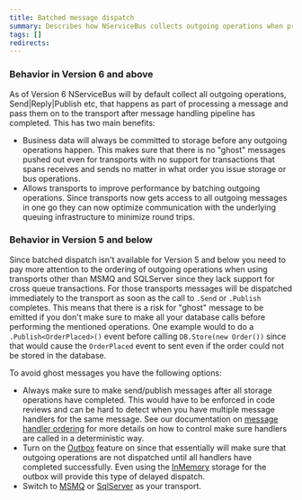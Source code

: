```yaml
---
title: Batched message dispatch
summary: Describes how NServiceBus collects outgoing operations when processing message in order to dispatch them more efficiently.
tags: []
redirects:
---
```



### Behavior in Version 6 and above

As of Version 6 NServiceBus will by default collect all outgoing operations, Send|Reply|Publish etc, that happens as part of processing a message and pass them on to the transport after message handling pipeline has completed. This has two main benefits:

 * Business data will always be committed to storage before any outgoing operations happen. This makes sure that there is no "ghost" messages pushed out even for transports with no support for transactions that spans receives and sends no matter in what order you issue storage or bus operations.
 * Allows transports to improve performance by batching outgoing operations. Since transports now gets access to all outgoing messages in one go they can now optimize communication with the underlying queuing infrastructure to minimize round trips.


### Behavior in Version 5 and below

Since batched dispatch isn't available for Version 5 and below you need to pay more attention to the ordering of outgoing operations when using transports other than MSMQ and SQLServer since they lack support for cross queue transactions. For those transports messages will be dispatched immediately to the transport as soon as the call to `.Send` or `.Publish` completes. This means that there is a risk for "ghost" message to be emitted if you don't make sure to make all your database calls before performing the mentioned operations. One example would to do a `.Publish<OrderPlaced>()` event before calling `DB.Store(new Order())` since that would cause the `OrderPlaced` event to sent even if the order could not be stored in the database.

To avoid ghost messages you have the following options:

 * Always make sure to make send/publish messages after all storage operations have completed. This would have to be enforced in code reviews and can be hard to detect when you have multiple message handlers for the same message. See our documentation on [message handler ordering](/nservicebus/handlers/handler-ordering.md) for more details on how to control make sure handlers are called in a deterministic way.
 * Turn on the [Outbox](/nservicebus/outbox) feature on since that essentially will make sure that outgoing operations are not dispatched until all handlers have completed successfully. Even using the [InMemory](/nservicebus/persistence/in-memory.md) storage for the outbox will provide this type of delayed dispatch.
 * Switch to [MSMQ](/nservicebus/msmq/) or [SqlServer](/nservicebus/sqlserver/) as your transport.
